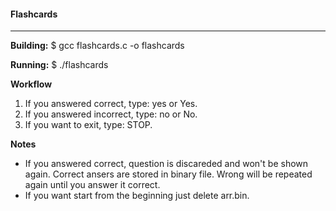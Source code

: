 #### Flashcards
---
**Building:**
$ gcc flashcards.c -o flashcards

**Running:**
$ ./flashcards

**Workflow**
1. If you answered correct, type: yes or Yes.
2. If you answered incorrect, type: no or No.
3. If you want to exit, type: STOP.

**Notes**
* If you answered correct, question is discareded and won't be shown again. Correct ansers are stored in binary file. Wrong will be repeated again until you answer it correct.
* If you want start from the beginning just delete arr.bin.

